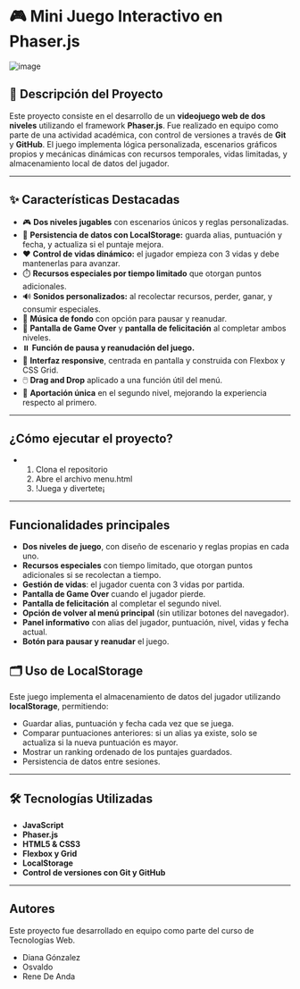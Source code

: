 # 🎮 Mini Juego Interactivo en Phaser.js
![image](https://github.com/user-attachments/assets/67ac45dd-1955-49e6-8c43-e26202cafa7b)
## 📌 Descripción del Proyecto

Este proyecto consiste en el desarrollo de un **videojuego web de dos niveles** utilizando el framework **Phaser.js**. Fue realizado en equipo como parte de una actividad académica, con control de versiones a través de **Git** y **GitHub**. El juego implementa lógica personalizada, escenarios gráficos propios y mecánicas dinámicas con recursos temporales, vidas limitadas, y almacenamiento local de datos del jugador.

---

## ✨ Características Destacadas

- 🎮 **Dos niveles jugables** con escenarios únicos y reglas personalizadas.
- 💾 **Persistencia de datos con LocalStorage:** guarda alias, puntuación y fecha, y actualiza si el puntaje mejora.
- ❤️ **Control de vidas dinámico:** el jugador empieza con 3 vidas y debe mantenerlas para avanzar.
- ⏱️ **Recursos especiales por tiempo limitado** que otorgan puntos adicionales.
- 🔊 **Sonidos personalizados:** al recolectar recursos, perder, ganar, y consumir especiales.
- 🎵 **Música de fondo** con opción para pausar y reanudar.
- 🏁 **Pantalla de Game Over** y **pantalla de felicitación** al completar ambos niveles.
- ⏸️ **Función de pausa y reanudación del juego.**
- 🧩 **Interfaz responsive**, centrada en pantalla y construida con Flexbox y CSS Grid.
- 🖱️ **Drag and Drop** aplicado a una función útil del menú.
- 🧠 **Aportación única** en el segundo nivel, mejorando la experiencia respecto al primero.

---
## ¿Cómo ejecutar el proyecto?
- 1. Clona el repositorio
  2. Abre el archivo menu.html
  3. !Juega y divertete¡
---
## Funcionalidades principales

- **Dos niveles de juego**, con diseño de escenario y reglas propias en cada uno.
- **Recursos especiales** con tiempo limitado, que otorgan puntos adicionales si se recolectan a tiempo.
- **Gestión de vidas**: el jugador cuenta con 3 vidas por partida.
- **Pantalla de Game Over** cuando el jugador pierde.
- **Pantalla de felicitación** al completar el segundo nivel.
- **Opción de volver al menú principal** (sin utilizar botones del navegador).
- **Panel informativo** con alias del jugador, puntuación, nivel, vidas y fecha actual.
- **Botón para pausar y reanudar** el juego.

## 🗂️ Uso de LocalStorage

Este juego implementa el almacenamiento de datos del jugador utilizando **localStorage**, permitiendo:

- Guardar alias, puntuación y fecha cada vez que se juega.
- Comparar puntuaciones anteriores: si un alias ya existe, solo se actualiza si la nueva puntuación es mayor.
- Mostrar un ranking ordenado de los puntajes guardados.
- Persistencia de datos entre sesiones.

---
## 🛠️ Tecnologías Utilizadas

- **JavaScript**
- **Phaser.js**
- **HTML5 & CSS3**
- **Flexbox y Grid**
- **LocalStorage**
- **Control de versiones con Git y GitHub**

---
## Autores 
Este proyecto fue desarrollado en equipo como parte del curso de Tecnologías Web.
- Diana Gónzalez
- Osvaldo
- Rene De Anda

